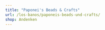 ```yaml
---
title: "Paponei's Beads & Crafts"
url: /los-banos/paponeis-beads-und-crafts/
shop: Andenken
---
```

